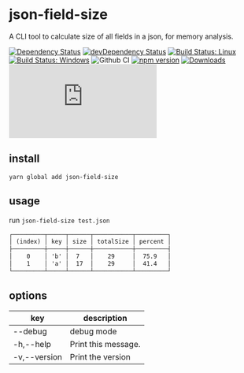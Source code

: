# json-field-size

A CLI tool to calculate size of all fields in a json, for memory analysis.

[![Dependency Status](https://david-dm.org/plantain-00/json-field-size.svg)](https://david-dm.org/plantain-00/json-field-size)
[![devDependency Status](https://david-dm.org/plantain-00/json-field-size/dev-status.svg)](https://david-dm.org/plantain-00/json-field-size#info=devDependencies)
[![Build Status: Linux](https://travis-ci.org/plantain-00/json-field-size.svg?branch=master)](https://travis-ci.org/plantain-00/json-field-size)
[![Build Status: Windows](https://ci.appveyor.com/api/projects/status/github/plantain-00/json-field-size?branch=master&svg=true)](https://ci.appveyor.com/project/plantain-00/json-field-size/branch/master)
![Github CI](https://github.com/plantain-00/json-field-size/workflows/Github%20CI/badge.svg)
[![npm version](https://badge.fury.io/js/json-field-size.svg)](https://badge.fury.io/js/json-field-size)
[![Downloads](https://img.shields.io/npm/dm/json-field-size.svg)](https://www.npmjs.com/package/json-field-size)
[![type-coverage](https://img.shields.io/badge/dynamic/json.svg?label=type-coverage&prefix=%E2%89%A5&suffix=%&query=$.typeCoverage.atLeast&uri=https%3A%2F%2Fraw.githubusercontent.com%2Fplantain-00%2Fjson-field-size%2Fmaster%2Fpackage.json)](https://github.com/plantain-00/json-field-size)

## install

`yarn global add json-field-size`

## usage

run `json-field-size test.json`

```txt
┌─────────┬─────┬──────┬───────────┬─────────┐
│ (index) │ key │ size │ totalSize │ percent │
├─────────┼─────┼──────┼───────────┼─────────┤
│    0    │ 'b' │  7   │    29     │  75.9   │
│    1    │ 'a' │  17  │    29     │  41.4   │
└─────────┴─────┴──────┴───────────┴─────────┘
```

## options

key | description
--- | ---
--debug | debug mode
-h,--help | Print this message.
-v,--version | Print the version
